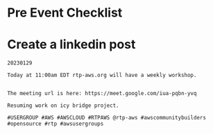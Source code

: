 # Pre Event Checklist

# Create a linkedin post

```
20230129

Today at 11:00am EDT rtp-aws.org will have a weekly workshop.  


The meeting url is here: https://meet.google.com/iua-pqbn-yvq

Resuming work on icy bridge project.

#USERGROUP #AWS #AWSCLOUD #RTPAWS @rtp-aws #awscommunitybuilders #opensource #rtp #awsusergroups
```

